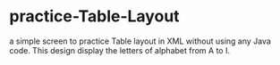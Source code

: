 # practice-Table-Layout
a simple screen to practice Table layout in XML without using any Java code.
This design display the letters of alphabet from A to I.
